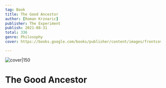 ```yaml
---
tag: Book
title: The Good Ancestor
author: [Roman Krznaric]
publisher: The Experiment
publish: 2021-08-31
total: 336
genre: Philosophy
cover: https://books.google.com/books/publisher/content/images/frontcover/YZAmEAAAQBAJ?fife=w600-h900&source=gbs_api

---
```


![cover|150](https://books.google.com/books/publisher/content/images/frontcover/YZAmEAAAQBAJ?fife=w600-h900&source=gbs_api)

# The Good Ancestor

